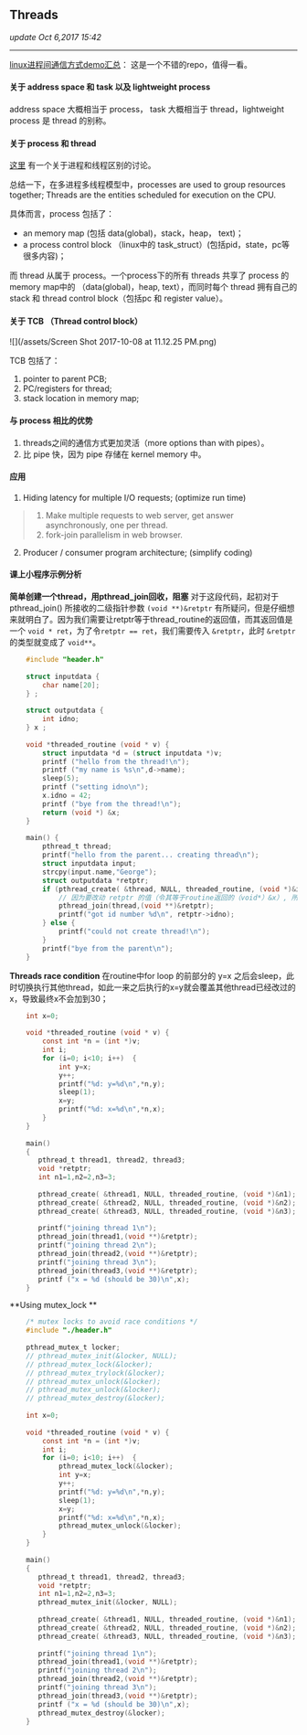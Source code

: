 ## Threads
_update Oct 6,2017  15:42_

---
[linux进程间通信方式demo汇总](https://github.com/clpsz/linux-ipcs)： 这是一个不错的repo，值得一看。

#### 关于 address space 和 task 以及 lightweight process
address space 大概相当于 process， task 大概相当于 thread，lightweight process 是 thread 的别称。

#### 关于 process 和 thread
[这里](http://community.bittiger.io/topic/434/%E8%BF%9B%E7%A8%8B-process-%E5%92%8C%E7%BA%BF%E7%A8%8B-thread-%E7%9A%84%E5%8C%BA%E5%88%AB/3) 有一个关于进程和线程区别的讨论。

总结一下，在多进程多线程模型中，processes are used to group resources together; Threads are the entities scheduled for execution on the CPU.

具体而言，process 包括了： 

*  an memory map (包括 data(global)，stack，heap， text)；
*  a process control block （linux中的 task_struct）(包括pid，state，pc等很多内容)；

而 thread 从属于 process。一个process下的所有 threads 共享了 process 的 memory map中的 （data(global)，heap, text），而同时每个 thread 拥有自己的 stack 和 thread control block（包括pc 和 register value）。

#### 关于 TCB （Thread control block）
![](/assets/Screen Shot 2017-10-08 at 11.12.25 PM.png)

TCB 包括了：

1.  pointer to parent PCB;
2.  PC/registers for thread;
3.  stack location in memory map;

#### 与 process 相比的优势
1.  threads之间的通信方式更加灵活（more options than with pipes）。
2.  比 pipe 快，因为 pipe 存储在 kernel memory 中。

#### 应用
1.  Hiding latency for multiple I/O requests; (optimize run time)
> 1. Make multiple requests to web server, get answer asynchronously, one per thread.
> 2. fork-join parallelism in web browser.

2.  Producer / consumer program architecture; (simplify coding)

#### 课上小程序示例分析
**简单创建一个thread，用pthread_join回收，阻塞**
对于这段代码，起初对于 pthread_join() 所接收的二级指针参数 `(void **)&retptr` 有所疑问，但是仔细想来就明白了。因为我们需要让retptr等于thread_routine的返回值，而其返回值是一个 `void * ret`，为了令`retptr == ret`，我们需要传入 `&retptr`，此时 `&retptr`的类型就变成了 `void**`。
```c
    #include "header.h"
    
    struct inputdata {
        char name[20];
    } ;
    
    struct outputdata {
        int idno;
    } x ;
    
    void *threaded_routine (void * v) {
        struct inputdata *d = (struct inputdata *)v;
        printf ("hello from the thread!\n");
        printf ("my name is %s\n",d->name);
        sleep(5);
        printf ("setting idno\n");
        x.idno = 42;
        printf ("bye from the thread!\n");
        return (void *) &x;
    }
    
    main() {
        pthread_t thread;
        printf("hello from the parent... creating thread\n");
        struct inputdata input;
        strcpy(input.name,"George");
        struct outputdata *retptr; 
        if (pthread_create( &thread, NULL, threaded_routine, (void *)&input)==0) {
            // 因为要改动 retptr 的值（令其等于routine返回的（void*）&x）, 所以必须使用二级指针
            pthread_join(thread,(void **)&retptr); 
            printf("got id number %d\n", retptr->idno);
        } else { 
            printf("could not create thread!\n");
        }
        printf("bye from the parent\n");
    }
```    

**Threads race condition**
在routine中for loop 的前部分的 y=x 之后会sleep，此时切换执行其他thread，如此一来之后执行的x=y就会覆盖其他thread已经改过的x，导致最终x不会加到30；
```c
    int x=0;
    
    void *threaded_routine (void * v) {
        const int *n = (int *)v;
        int i;
        for (i=0; i<10; i++)  {
        	int y=x;
        	y++;
        	printf("%d: y=%d\n",*n,y);
        	sleep(1);
        	x=y;
        	printf("%d: x=%d\n",*n,x);
        }
    }
    
    main()
    {
       pthread_t thread1, thread2, thread3;
       void *retptr;
       int n1=1,n2=2,n3=3;
    
       pthread_create( &thread1, NULL, threaded_routine, (void *)&n1);
       pthread_create( &thread2, NULL, threaded_routine, (void *)&n2);
       pthread_create( &thread3, NULL, threaded_routine, (void *)&n3);
    
       printf("joining thread 1\n");
       pthread_join(thread1,(void **)&retptr);
       printf("joining thread 2\n");
       pthread_join(thread2,(void **)&retptr);
       printf("joining thread 3\n");
       pthread_join(thread3,(void **)&retptr);
       printf ("x = %d (should be 30)\n",x);
    }
```

**Using mutex_lock **

```c
    /* mutex locks to avoid race conditions */
    #include "./header.h"
    
    pthread_mutex_t locker;
    // pthread_mutex_init(&locker, NULL);
    // pthread_mutex_lock(&locker);
    // pthread_mutex_trylock(&locker);
    // pthread_mutex_unlock(&locker);
    // pthread_mutex_unlock(&locker);
    // pthread_mutex_destroy(&locker);
    
    int x=0;
    
    void *threaded_routine (void * v) {
        const int *n = (int *)v;
        int i;
        for (i=0; i<10; i++)  {
        	pthread_mutex_lock(&locker);
        	int y=x;
        	y++;
        	printf("%d: y=%d\n",*n,y);
        	sleep(1);
        	x=y;
        	printf("%d: x=%d\n",*n,x);
            pthread_mutex_unlock(&locker);
        }
    }
    
    main()
    {
       pthread_t thread1, thread2, thread3;
       void *retptr;
       int n1=1,n2=2,n3=3;
       pthread_mutex_init(&locker, NULL);
    
       pthread_create( &thread1, NULL, threaded_routine, (void *)&n1);
       pthread_create( &thread2, NULL, threaded_routine, (void *)&n2);
       pthread_create( &thread3, NULL, threaded_routine, (void *)&n3);
    
       printf("joining thread 1\n");
       pthread_join(thread1,(void **)&retptr);
       printf("joining thread 2\n");
       pthread_join(thread2,(void **)&retptr);
       printf("joining thread 3\n");
       pthread_join(thread3,(void **)&retptr);
       printf ("x = %d (should be 30)\n",x);
       pthread_mutex_destroy(&locker);
    }
```